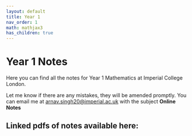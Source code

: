 ```yaml
---
layout: default
title: Year 1
nav_order: 1
math: mathjax3
has_children: true
---
```


# Year 1 Notes
Here you can find all the notes for Year 1 Mathematics at Imperial College London.

Let me know if there are any mistakes, they will be amended promptly. You can email me at <arnav.singh20@imperial.ac.uk> with the subject **Online Notes**

## Linked pdfs of notes available here:
